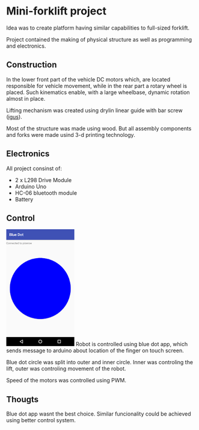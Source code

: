 # Mini-forklift project
Idea was to create platform having similar capabilities to full-sized forklift.

Project contained the making of physical structure as well as programming and electronics.

## Construction
In the lower front part of the vehicle DC motors which, are located responsible for vehicle movement, while in the rear part a rotary wheel is placed. Such kinematics enable, with a large wheelbase, dynamic rotation almost in place.

Lifting mechanism was created using drylin linear guide with bar screw ([igus](https://www.igus.eu/drylin/linear-guide)).

Most of the structure was made using wood. But all assembly components and forks were made usind 3-d printing technology.

## Electronics
All project consinst of:
* 2 x L298 Drive Module
* Arduino Uno
* HC-06 bluetooth module
* Battery

## Control
![GitHub Logo](/images/blue_dot.png)
Robot is controlled using blue dot app, which sends message to arduino about location of the finger on touch screen.

Blue dot circle was split into outer and inner circle. Inner was controling the lift, outer was controling movement of the robot.

Speed of the motors was controlled using PWM.

## Thougts
Blue dot app wasnt the best choice. Similar funcionality could be achieved using better control system.

